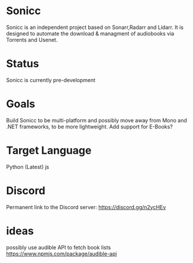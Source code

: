 # Sonicc
Sonicc is an independent project based on Sonarr,Radarr and Lidarr. It is designed to automate the download & managment of audiobooks via Torrents and Usenet. 

# Status
Sonicc is currently pre-development

# Goals
Build Sonicc to be multi-platform and possibly move away from Mono and .NET frameworks, to be more lightweight.
Add support for E-Books?

# Target Language
Python (Latest)
js

# Discord
Permanent link to the Discord server:
https://discord.gg/n2ycHEv


# ideas
possibly use audible API to fetch book lists
https://www.npmjs.com/package/audible-api
